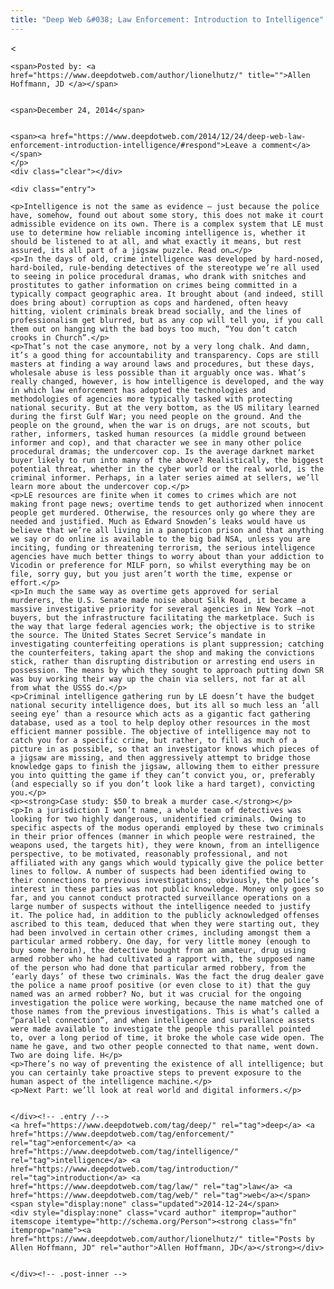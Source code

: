 ```yaml
---
title: "Deep Web &#038; Law Enforcement: Introduction to Intelligence"
---
```


<article class="post-listing post-7950 post type-post status-publish format-standard has-post-thumbnail hentry  tag-deep tag-enforcement tag-intelligence tag-introduction tag-law tag-web">
    
<    
    
        
    <span>Posted by: <a href="https://www.deepdotweb.com/author/lionelhutz/" title="">Allen Hoffmann, JD </a></span>
    
    
    <span>December 24, 2014</span>
    
    
    <span><a href="https://www.deepdotweb.com/2014/12/24/deep-web-law-enforcement-introduction-intelligence/#respond">Leave a comment</a></span>
    </p>
    <div class="clear"></div>
    
    <div class="entry">
    
    <p>Intelligence is not the same as evidence – just because the police have, somehow, found out about some story, this does not make it court admissible evidence on its own. There is a complex system that LE must use to determine how reliable incoming intelligence is, whether it should be listened to at all, and what exactly it means, but rest assured, its all part of a jigsaw puzzle. Read on…</p>
    <p>In the days of old, crime intelligence was developed by hard-nosed, hard-boiled, rule-bending detectives of the stereotype we’re all used to seeing in police procedural dramas, who drank with snitches and prostitutes to gather information on crimes being committed in a typically compact geographic area. It brought about (and indeed, still does bring about) corruption as cops and hardened, often heavy hitting, violent criminals break bread socially, and the lines of professionalism get blurred, but as any cop will tell you, if you call them out on hanging with the bad boys too much, “You don’t catch crooks in Church”.</p>
    <p>That’s not the case anymore, not by a very long chalk. And damn, it’s a good thing for accountability and transparency. Cops are still masters at finding a way around laws and procedures, but these days, wholesale abuse is less possible than it arguably once was. What’s really changed, however, is how intelligence is developed, and the way in which law enforcement has adopted the technologies and methodologies of agencies more typically tasked with protecting national security. But at the very bottom, as the US military learned during the first Gulf War; you need people on the ground. And the people on the ground, when the war is on drugs, are not scouts, but rather, informers, tasked human resources (a middle ground between informer and cop), and that character we see in many other police procedural dramas; the undercover cop. Is the average darknet market buyer likely to run into many of the above? Realistically, the biggest potential threat, whether in the cyber world or the real world, is the criminal informer. Perhaps, in a later series aimed at sellers, we’ll learn more about the undercover cop.</p>
    <p>LE resources are finite when it comes to crimes which are not making front page news; overtime tends to get authorized when innocent people get murdered. Otherwise, the resources only go where they are needed and justified. Much as Edward Snowden’s leaks would have us believe that we’re all living in a panopticon prison and that anything we say or do online is available to the big bad NSA, unless you are inciting, funding or threatening terrorism, the serious intelligence agencies have much better things to worry about than your addiction to Vicodin or preference for MILF porn, so whilst everything may be on file, sorry guy, but you just aren’t worth the time, expense or effort.</p>
    <p>In much the same way as overtime gets approved for serial murderers, the U.S. Senate made noise about Silk Road, it became a massive investigative priority for several agencies in New York –not buyers, but the infrastructure facilitating the marketplace. Such is the way that large federal agencies work; the objective is to strike the source. The United States Secret Service’s mandate in investigating counterfeiting operations is plant suppression; catching the counterfeiters, taking apart the shop and making the convictions stick, rather than disrupting distribution or arresting end users in possession. The means by which they sought to approach putting down SR was buy working their way up the chain via sellers, not far at all from what the USSS do.</p>
    <p>Criminal intelligence gathering run by LE doesn’t have the budget national security intelligence does, but its all so much less an ‘all seeing eye’ than a resource which acts as a gigantic fact gathering database, used as a tool to help deploy other resources in the most efficient manner possible. The objective of intelligence may not to catch you for a specific crime, but rather, to fill as much of a picture in as possible, so that an investigator knows which pieces of a jigsaw are missing, and then aggressively attempt to bridge those knowledge gaps to finish the jigsaw, allowing them to either pressure you into quitting the game if they can’t convict you, or, preferably (and especially so if you don’t look like a hard target), convicting you.</p>
    <p><strong>Case study: $50 to break a murder case.</strong></p>
    <p>In a jurisdiction I won’t name, a whole team of detectives was looking for two highly dangerous, unidentified criminals. Owing to specific aspects of the modus operandi employed by these two criminals in their prior offences (manner in which people were restrained, the weapons used, the targets hit), they were known, from an intelligence perspective, to be motivated, reasonably professional, and not affiliated with any gangs which would typically give the police better lines to follow. A number of suspects had been identified owing to their connections to previous investigations; obviously, the police’s interest in these parties was not public knowledge. Money only goes so far, and you cannot conduct protracted surveillance operations on a large number of suspects without the intelligence needed to justify it. The police had, in addition to the publicly acknowledged offenses ascribed to this team, deduced that when they were starting out, they had been involved in certain other crimes, including amongst them a particular armed robbery. One day, for very little money (enough to buy some heroin), the detective bought from an amateur, drug using armed robber who he had cultivated a rapport with, the supposed name of the person who had done that particular armed robbery, from the ‘early days’ of these two criminals. Was the fact the drug dealer gave the police a name proof positive (or even close to it) that the guy named was an armed robber? No, but it was crucial for the ongoing investigation the police were working, because the name matched one of those names from the previous investigations. This is what’s called a “parallel connection”, and when intelligence and surveillance assets were made available to investigate the people this parallel pointed to, over a long period of time, it broke the whole case wide open. The name he gave, and two other people connected to that name, went down. Two are doing life. H</p>
    <p>There’s no way of preventing the existence of all intelligence; but you can certainly take proactive steps to prevent exposure to the human aspect of the intelligence machine.</p>
    <p>Next Part: we’ll look at real world and digital informers.</p>
    
    
    </div><!-- .entry /-->
    <a href="https://www.deepdotweb.com/tag/deep/" rel="tag">deep</a> <a href="https://www.deepdotweb.com/tag/enforcement/" rel="tag">enforcement</a> <a href="https://www.deepdotweb.com/tag/intelligence/" rel="tag">intelligence</a> <a href="https://www.deepdotweb.com/tag/introduction/" rel="tag">introduction</a> <a href="https://www.deepdotweb.com/tag/law/" rel="tag">law</a> <a href="https://www.deepdotweb.com/tag/web/" rel="tag">web</a></span>				<span style="display:none" class="updated">2014-12-24</span>
    <div style="display:none" class="vcard author" itemprop="author" itemscope itemtype="http://schema.org/Person"><strong class="fn" itemprop="name"><a href="https://www.deepdotweb.com/author/lionelhutz/" title="Posts by Allen Hoffmann, JD" rel="author">Allen Hoffmann, JD</a></strong></div>
    
    
    </div><!-- .post-inner -->
</article><!-- .post-listing -->

